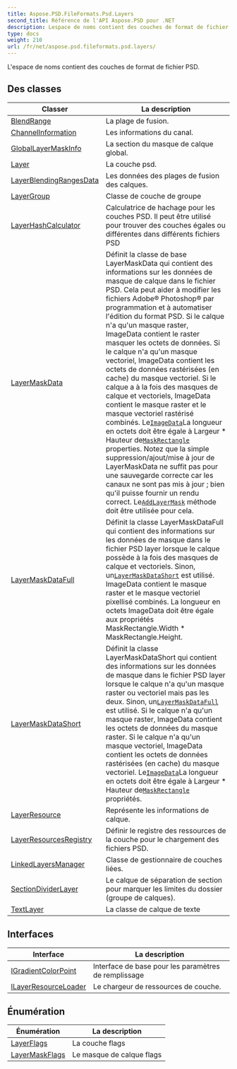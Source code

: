 ```yaml
---
title: Aspose.PSD.FileFormats.Psd.Layers
second_title: Référence de l'API Aspose.PSD pour .NET
description: Lespace de noms contient des couches de format de fichier PSD.
type: docs
weight: 210
url: /fr/net/aspose.psd.fileformats.psd.layers/
---
```

L'espace de noms contient des couches de format de fichier PSD.

## Des classes

| Classer | La description |
| --- | --- |
| [BlendRange](./blendrange/) | La plage de fusion. |
| [ChannelInformation](./channelinformation/) | Les informations du canal. |
| [GlobalLayerMaskInfo](./globallayermaskinfo/) | La section du masque de calque global. |
| [Layer](./layer/) | La couche psd. |
| [LayerBlendingRangesData](./layerblendingrangesdata/) | Les données des plages de fusion des calques. |
| [LayerGroup](./layergroup/) | Classe de couche de groupe |
| [LayerHashCalculator](./layerhashcalculator/) | Calculatrice de hachage pour les couches PSD. Il peut être utilisé pour trouver des couches égales ou différentes dans différents fichiers PSD |
| [LayerMaskData](./layermaskdata/) | Définit la classe de base LayerMaskData qui contient des informations sur les données de masque de calque dans le fichier PSD. Cela peut aider à modifier les fichiers Adobe® Photoshop® par programmation et à automatiser l'édition du format PSD. Si le calque n'a qu'un masque raster, ImageData contient le raster masquer les octets de données. Si le calque n'a qu'un masque vectoriel, ImageData contient les octets de données rastérisées (en cache) du masque vectoriel. Si le calque a à la fois des masques de calque et vectoriels, ImageData contient le masque raster et le masque vectoriel rastérisé combinés. Le[`ImageData`](../aspose.psd.fileformats.psd.layers/layermaskdata/imagedata/)La longueur en octets doit être égale à Largeur * Hauteur de[`MaskRectangle`](../aspose.psd.fileformats.psd.layers/layermaskdata/maskrectangle/) properties. Notez que la simple suppression/ajout/mise à jour de LayerMaskData ne suffit pas pour une sauvegarde correcte car les canaux ne sont pas mis à jour ; bien qu'il puisse fournir un rendu correct. Le[`AddLayerMask`](../aspose.psd.fileformats.psd.layers/layer/addlayermask/) méthode doit être utilisée pour cela. |
| [LayerMaskDataFull](./layermaskdatafull/) | Définit la classe LayerMaskDataFull qui contient des informations sur les données de masque dans le fichier PSD layer lorsque le calque possède à la fois des masques de calque et vectoriels. Sinon, un[`LayerMaskDataShort`](../aspose.psd.fileformats.psd.layers/layermaskdatashort/) est utilisé. ImageData contient le masque raster et le masque vectoriel pixellisé combinés. La longueur en octets ImageData doit être égale aux propriétés MaskRectangle.Width * MaskRectangle.Height. |
| [LayerMaskDataShort](./layermaskdatashort/) | Définit la classe LayerMaskDataShort qui contient des informations sur les données de masque dans le fichier PSD layer lorsque le calque n'a qu'un masque raster ou vectoriel mais pas les deux. Sinon, un[`LayerMaskDataFull`](../aspose.psd.fileformats.psd.layers/layermaskdatafull/) est utilisé. Si le calque n'a qu'un masque raster, ImageData contient les octets de données du masque raster. Si le calque n'a qu'un masque vectoriel, ImageData contient les octets de données rastérisées (en cache) du masque vectoriel. Le[`ImageData`](../aspose.psd.fileformats.psd.layers/layermaskdata/imagedata/)La longueur en octets doit être égale à Largeur * Hauteur de[`MaskRectangle`](../aspose.psd.fileformats.psd.layers/layermaskdata/maskrectangle/) propriétés. |
| [LayerResource](./layerresource/) | Représente les informations de calque. |
| [LayerResourcesRegistry](./layerresourcesregistry/) | Définir le registre des ressources de la couche pour le chargement des fichiers PSD. |
| [LinkedLayersManager](./linkedlayersmanager/) | Classe de gestionnaire de couches liées. |
| [SectionDividerLayer](./sectiondividerlayer/) | Le calque de séparation de section pour marquer les limites du dossier (groupe de calques). |
| [TextLayer](./textlayer/) | La classe de calque de texte |
## Interfaces

| Interface | La description |
| --- | --- |
| [IGradientColorPoint](./igradientcolorpoint/) | Interface de base pour les paramètres de remplissage |
| [ILayerResourceLoader](./ilayerresourceloader/) | Le chargeur de ressources de couche. |
## Énumération

| Énumération | La description |
| --- | --- |
| [LayerFlags](./layerflags/) | La couche flags |
| [LayerMaskFlags](./layermaskflags/) | Le masque de calque flags |


